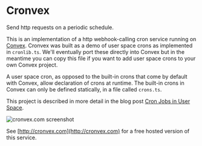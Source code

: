 # Cronvex

Send http requests on a periodic schedule.

This is an implementation of a http webhook-calling cron service running on
[Convex](https://convex.dev). Cronvex was built as a demo of user space
crons as implemented in `cronlib.ts`. We'll eventually port these directly
into Convex but in the meantime you can copy this file if you want to add user
space crons to your own Convex project.

A user space cron, as opposed to the built-in crons that come by default with
Convex, allow declaration of crons at runtime. The built-in crons in Convex can only be defined statically, in a file called `crons.ts`.

This project is described in more detail in the blog post [Cron Jobs in User
Space](https://stack.convex.dev/cron-jobs).

![cronvex.com screenshot](https://cronvex.com/thumbnail.png)

See [http://cronvex.com](http://cronvex.com) for a free hosted version of this service.
